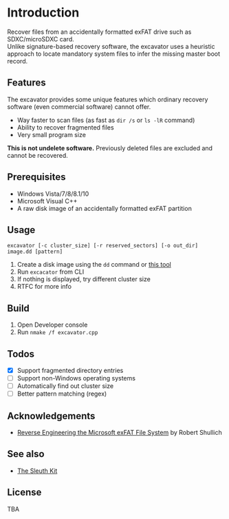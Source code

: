 # Introduction
Recover files from an accidentally formatted exFAT drive such as SDXC/microSDXC card.  
Unlike signature-based recovery software, the excavator uses a heuristic approach to locate mandatory system files to infer the missing master boot record.

## Features
The excavator provides some unique features which ordinary recovery software (even commercial software) cannot offer.

- Way faster to scan files (as fast as `dir /s` or `ls -lR` command)
- Ability to recover fragmented files
- Very small program size

**This is not undelete software.** Previously deleted files are excluded and cannot be recovered.

## Prerequisites
- Windows Vista/7/8/8.1/10
- Microsoft Visual C++
- A raw disk image of an accidentally formatted exFAT partition

## Usage
`excavator [-c cluster_size] [-r reserved_sectors] [-o out_dir] image.dd [pattern]`

1. Create a disk image using the `dd` command or [this tool](http://hddguru.com/software/HDD-Raw-Copy-Tool/)
2. Run `excacator` from CLI
3. If nothing is displayed, try different cluster size
4. RTFC for more info

## Build
1. Open Developer console
1. Run `nmake /f excavator.cpp`

## Todos
- [X] Support fragmented directory entries
- [ ] Support non-Windows operating systems
- [ ] Automatically find out cluster size
- [ ] Better pattern matching (regex)

## Acknowledgements
- [Reverse Engineering the Microsoft exFAT File System](https://www.sans.org/reading-room/whitepapers/forensics/paper/33274) by Robert Shullich

## See also
- [The Sleuth Kit](https://github.com/sleuthkit/sleuthkit)

## License
TBA
